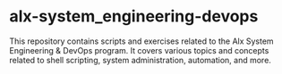 # alx-system_engineering-devops
This repository contains scripts and exercises related to the Alx System Engineering & DevOps program. It covers various topics and concepts related to shell scripting, system administration, automation, and more.

